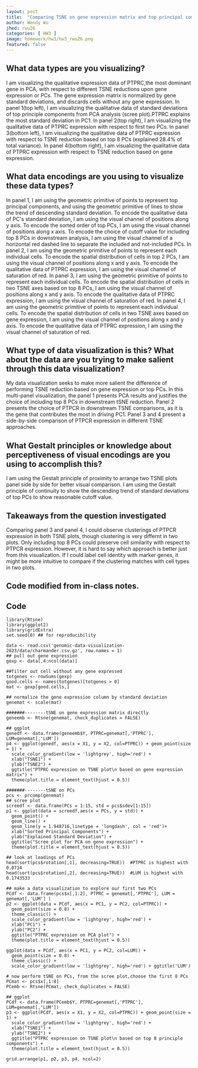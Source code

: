 ```yaml
---
layout: post
title:  "Comparing TSNE on gene expression matrix and top principal components"
author: Wendy Wu
jhed: rwu26
categories: [ HW3 ]
image: homework/hw3/hw3_rwu26.png
featured: false
---
```


## What data types are you visualizing?
I am visualizing the qualitative expression data of PTPRC,the most dominant gene in PCA, with respect to different TSNE reductions upon gene expression or PCs.
The gene expression matrix is normalized by gene standard deviations, and discards cells without any gene expression. 
In panel 1(top left), I am visualizing the qualitative data of standard deviations of top principle components from PCA analysis (scree plot).PTPRC explains the most standard deviation in PC1. 
In panel 2(top right), I am visualizing the qualitative data of PTPRC expression with respect to first two PCs.
In panel 3(bottom left), I am visualizing the qualitative data of PTPRC expression with respect to TSNE reduction based on top 8 PCs (explained 28.4% of total variance).
In panel 4(bottom right), I am visualizing the qualitative data of PTPRC expression with respect to TSNE reduction based on gene expression. 

## What data encodings are you using to visualize these data types?
In panel 1, I am using the geometric primitive of points to represent top principal components, and using the geometric primitive of lines to show the trend of descending standard deviation.
To encode the qualitative data of PC's standard deviation, I am using the visual channel of positions along y axis. 
To encode the sorted order of top PCs, I am using the visual channel of positions along x axis.
To encode the choice of cutoff value for including top 8 PCs in downstream analysis, I am using the visual channel of a horizontal red dashed line to separate the included and not-included PCs.
In panel 2, I am using the geometric primitive of points to represent each individual cells. 
To encode the spatial distribution of cells in top 2 PCs, I am using the visual channel of positions along x and y axis.
To encode the qualitative data of PTPRC expression, I am using the visual channel of saturation of red.
In panel 3, I am using the geometric primitive of points to represent each individual cells. 
To encode the spatial distribution of cells in two TSNE axes based on top 8 PCs, I am using the visual channel of positions along x and y axis.
To encode the qualitative data of PTPRC expression, I am using the visual channel of saturation of red.
In panel 4, I am using the geometric primitive of points to represent each individual cells. 
To encode the spatial distribution of cells in two TSNE axes based on gene expression, I am using the visual channel of positions along x and y axis.
To encode the qualitative data of PTPRC expression, I am using the visual channel of saturation of red.

## What type of data visualization is this? What about the data are you trying to make salient through this data visualization? 
My data visualization seeks to make more salient the difference of performing TSNE reduction based on gene expression or top PCs. 
In this multi-panel visualization, the panel 1 presents PCA results and justifies the choice of including top 8 PCs in downstream tSNE reduction. 
Panel 2 presents the choice of PTPCR in downstream TSNE comparisons, as it is the gene that contributes the most in driving PC1.
Panel 3 and 4 present a side-by-side comparison of PTPCR expression in different TSNE approaches.
 

## What Gestalt principles or knowledge about perceptiveness of visual encodings are you using to accomplish this?
I am using the Gestalt principle of proximity to arrange two TSNE plots panel side by side for better visual comparison. 
I am using the Gestalt principle of continuity to show the descending trend of standard deviations of top PCs to show reasonable cutoff value.

## Takeaways from the question investigated
Comparing panel 3 and panel 4, I could observe clusterings of PTPCR expression in both TSNE plots, though clustering is very differnt in two plots. Only including top 8 PCs could preserve cell similarity with respect to PTPCR expression.
However, it is hard to say which approach is better just from this visualization. If I could label cell identity with marker genes, it might be more intuitive to compare if the clustering matches with cell types in two plots.

## Code modified from in-class notes.

## Code

```{r}
library(Rtsne)
library(ggplot2)
library(gridExtra)
set.seed(0) ## for reproducibility

data <- read.csv('genomic-data-visualization-2023/data/charmander.csv.gz', row.names = 1)
## pull out gene expression
gexp <- data[,4:ncol(data)]

##filter out cell without any gene expressed
totgenes <- rowSums(gexp)
good.cells <- names(totgenes)[totgenes > 0]
mat <- gexp[good.cells,]

## normalize the gene expression column by standard deviation
genemat <- scale(mat)

#######--------tSNE on gene expression matrix directly
geneemb <- Rtsne(genemat, check_duplicates = FALSE)

## ggplot
genedf <- data.frame(geneemb$Y, PTPRC=genemat[,'PTPRC'], LUM=genemat[,'LUM'])
p4 <- ggplot(genedf, aes(x = X1, y = X2, col=PTPRC)) + geom_point(size = 1) + 
  scale_color_gradient(low = 'lightgrey', high='red') +
  xlab("TSNE1") + 
  ylab("TSNE2") + 
  ggtitle("PTPRC expression on TSNE plot\n based on gene expression matrix") +
  theme(plot.title = element_text(hjust = 0.5))

#######--------tSNE on PCs
pcs <- prcomp(genemat)
## scree plot
screedf <- data.frame(PCs = 1:15, std = pcs$sdev[1:15])
p1 <- ggplot(data = screedf,aes(x = PCs, y = std)) + 
  geom_point() + 
  geom_line() + 
  geom_line(y = 1.948716,linetype = 'longdash', col = 'red')+
  xlab("Sorted Principal Components") + 
  ylab("Explained Standard Deviation") + 
  ggtitle("Scree plot for PCA on gene expression") +
  theme(plot.title = element_text(hjust = 0.5))

## look at loadings of PCs
head(sort(pcs$rotation[,1], decreasing=TRUE))  #PTPRC is highest with 0.0714
head(sort(pcs$rotation[,2], decreasing=TRUE))  #LUM is highest with 0.1743533

## make a data visualization to explore our first two PCs
PCdf <- data.frame(pcs$x[,1:2], PTPRC = genemat[,'PTPRC'], LUM = genemat[,'LUM'] )
p2 <- ggplot(data = PCdf, aes(x = PC1, y = PC2, col=PTPRC)) + 
  geom_point(size = 0.8) + 
  theme_classic() +
  scale_color_gradient(low = 'lightgrey', high='red') +
  xlab("PC1") + 
  ylab("PC2") + 
  ggtitle("PTPRC expression on PCA plot") +
  theme(plot.title = element_text(hjust = 0.5))

ggplot(data = PCdf, aes(x = PC1, y = PC2, col=LUM)) + 
  geom_point(size = 0.8) + 
  theme_classic() +
  scale_color_gradient(low = 'lightgrey', high='red') + ggtitle('LUM') 

# now perform tSNE on PCs, from the scree plot,choose the first 8 PCs
PCmat <- pcs$x[,1:8]
PCemb <- Rtsne(PCmat, check_duplicates = FALSE)

## ggplot
PCdf <- data.frame(PCemb$Y, PTPRC=genemat[,'PTPRC'], LUM=genemat[,'LUM'])
p3 <- ggplot(PCdf, aes(x = X1, y = X2, col=PTPRC)) + geom_point(size = 1) + 
  scale_color_gradient(low = 'lightgrey', high='red') +
  xlab("TSNE1") + 
  ylab("TSNE2") + 
  ggtitle("PTPRC expression on TSNE plot\n based on top 8 principle components") +
  theme(plot.title = element_text(hjust = 0.5))

grid.arrange(p1, p2, p3, p4, ncol=2)

  



```

